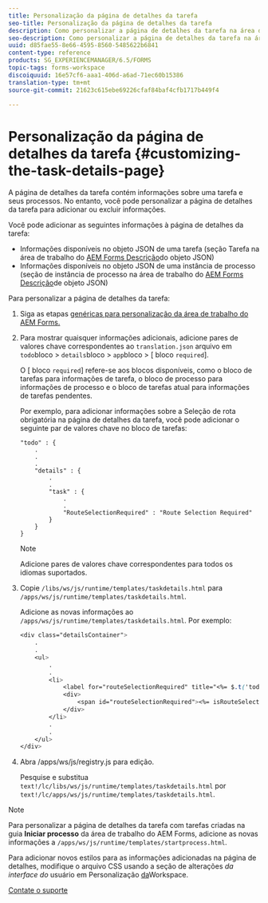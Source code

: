 ```yaml
---
title: Personalização da página de detalhes da tarefa
seo-title: Personalização da página de detalhes da tarefa
description: Como personalizar a página de detalhes da tarefa na área de trabalho do AEM Forms para modificar as informações padrão exibidas sobre uma tarefa.
seo-description: Como personalizar a página de detalhes da tarefa na área de trabalho do AEM Forms para modificar as informações padrão exibidas sobre uma tarefa.
uuid: d85fae55-8e66-4595-8560-5485622b6841
content-type: reference
products: SG_EXPERIENCEMANAGER/6.5/FORMS
topic-tags: forms-workspace
discoiquuid: 16e57cf6-aaa1-406d-a6ad-71ec60b15386
translation-type: tm+mt
source-git-commit: 21623c615ebe69226cfaf84baf4cfb1717b449f4

---
```



# Personalização da página de detalhes da tarefa {#customizing-the-task-details-page}

A página de detalhes da tarefa contém informações sobre uma tarefa e seus processos. No entanto, você pode personalizar a página de detalhes da tarefa para adicionar ou excluir informações.

Você pode adicionar as seguintes informações à página de detalhes da tarefa:

* Informações disponíveis no objeto JSON de uma tarefa (seção Tarefa na área de trabalho do [AEM Forms Descrição](/help/forms/using/html-workspace-json-object-description.md)do objeto JSON)
* Informações disponíveis no objeto JSON de uma instância de processo (seção de instância de processo na área de trabalho do [AEM Forms Descrição](/help/forms/using/html-workspace-json-object-description.md)de objeto JSON)

Para personalizar a página de detalhes da tarefa:

1. Siga as etapas [genéricas para personalização da área de trabalho do AEM Forms.](/help/forms/using/generic-steps-html-workspace-customization.md)
1. Para mostrar quaisquer informações adicionais, adicione pares de valores chave correspondentes ao `translation.json` arquivo em `todo`bloco > `details`bloco > `app`bloco > [ bloco `required`].

   O [ bloco `required`] refere-se aos blocos disponíveis, como o bloco de tarefas para informações de tarefa, o bloco de processo para informações de processo e o bloco de tarefas atual para informações de tarefas pendentes.

   Por exemplo, para adicionar informações sobre a Seleção de rota obrigatória na página de detalhes da tarefa, você pode adicionar o seguinte par de valores chave no bloco de tarefas:

   ```
   "todo" : {
       .
       .
       .
       "details" : {
           .
           .
           "task" : {
               .
               .
               "RouteSelectionRequired" : "Route Selection Required"
           }
       }
   }
   ```

   >[!NOTE]
   >
   >Adicione pares de valores chave correspondentes para todos os idiomas suportados.

1. Copie `/libs/ws/js/runtime/templates/taskdetails.html` para `/apps/ws/js/runtime/templates/taskdetails.html`.

   Adicione as novas informações ao `/apps/ws/js/runtime/templates/taskdetails.html`. Por exemplo:

   ```css
   <div class="detailsContainer">
       .
       .
       <ul>
           .
           .
           <li>
               <label for="routeSelectionRequired" title="<%= $.t('todo.details.task.RouteSelectionRequired')%>"><%= $.t('todo.details.task.RouteSelectionRequired')%></label>
               <div>
                   <span id="routeSelectionRequired"><%= isRouteSelectionRequired != null ? isRouteSelectionRequired : ''%></span>
               </div>
           </li>
           .
           .
       </ul>
   </div>
   ```

1. Abra /apps/ws/js/registry.js para edição.

   Pesquise e substitua `text!/lc/libs/ws/js/runtime/templates/taskdetails.html` por `text!/lc/apps/ws/js/runtime/templates/taskdetails.html`.

>[!NOTE]
>
>Para personalizar a página de detalhes da tarefa com tarefas criadas na guia **Iniciar processo** da área de trabalho do AEM Forms, adicione as novas informações a `/apps/ws/js/runtime/templates/startprocess.html`.
>
>Para adicionar novos estilos para as informações adicionadas na página de detalhes, modifique o arquivo CSS usando a seção de alterações *da interface do* usuário em Personalização [da](/help/forms/using/changing-locale-user-interface.md#main-pars-header-3)Workspace.

[Contate o suporte](https://www.adobe.com/account/sign-in.supportportal.html)
